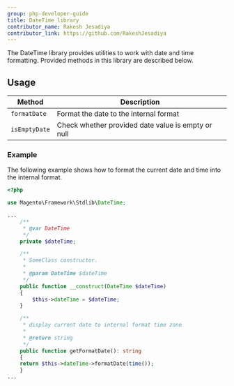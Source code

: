 ```yaml
---
group: php-developer-guide
title: DateTime library
contributor_name: Rakesh Jesadiya
contributor_link: https://github.com/RakeshJesadiya
---
```


The DateTime library provides utilities to work with date and time formatting. Provided methods in this library are described below.

## Usage

|Method|Description|
|--- |--- |
| `formatDate` | Format the date to the internal format |
| `isEmptyDate` | Check whether provided date value is empty or null |

### Example

The following example shows how to format the current date and time into the internal format.

```php
<?php

use Magento\Framework\Stdlib\DateTime;

...
    /**
     * @var DateTime
     */
    private $dateTime;

    /**
     * SomeClass constructor.
     *
     * @param DateTime $dateTime
     */
    public function __construct(DateTime $dateTime)
    {
        $this->dateTime = $dateTime;
    }

    /**
     * display current date to internal format time zone
     *
     * @return string
     */
    public function getFormatDate(): string
    {
    return $this->dateTime->formatDate(time());
    }
...
```
